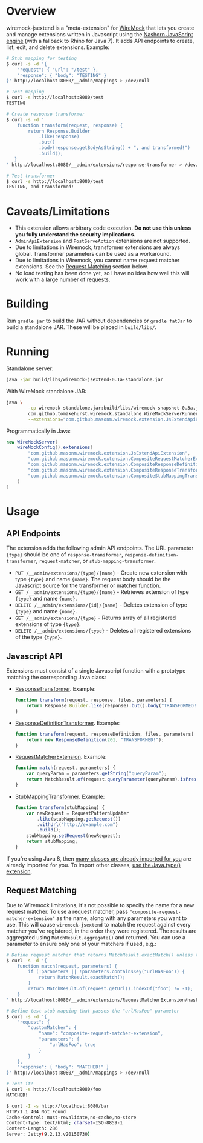 # Overview

wiremock-jsextend is a "meta-extension" for [WireMock](http://wiremock.org) that lets you create and manage extensions written in Javascript using the [Nashorn JavaScript engine](http://www.n-k.de/riding-the-nashorn/) (with a fallback to Rhino for Java 7). It adds API endpoints to create, list, edit, and delete extensions. Example:

```sh
# Stub mapping for testing
$ curl -s -d '{
    "request": { "url": "/test" },
    "response": { "body": "TESTING" }
}' http://localhost:8080/__admin/mappings > /dev/null

# Test mapping
$ curl -s http://localhost:8080/test
TESTING

# Create response transformer
$ curl -s -d '
    function transform(request, response) {
        return Response.Builder
            .like(response)
            .but()
            .body(response.getBodyAsString() + ", and transformed!")
            .build();
   }
' http://localhost:8080/__admin/extensions/response-transformer > /dev/null

# Test transformer
$ curl -s http://localhost:8080/test
TESTING, and transformed!
```

# Caveats/Limitations

* This extension allows arbitrary code execution. **Do not use this unless you fully understand the security implications.**
* `AdminApiExtension` and `PostServeAction` extensions are not supported.
* Due to limitations in Wiremock, transformer extensions are always global. Transformer parameters can be used as a workaround.
* Due to limitations in Wiremock, you cannot name request matcher extensions. See the [Request Matching](#request-matching) section below.
* No load testing has been done yet, so I have no idea how well this will work with a large number of requests.

# Building

Run `gradle jar` to build the JAR without dependencies or `gradle fatJar` to build a standalone JAR.
These will be placed in `build/libs/`.

# Running

Standalone server:
```sh
java -jar build/libs/wiremock-jsextend-0.1a-standalone.jar
```

With WireMock standalone JAR:
```sh
java \
        -cp wiremock-standalone.jar:build/libs/wiremock-snapshot-0.3a.jar \
        com.github.tomakehurst.wiremock.standalone.WireMockServerRunner \
        --extensions="com.github.masonm.wiremock.extension.JsExtendApiExtension,com.github.masonm.wiremock.extension.CompositeRequestMatcherExtension,com.github.masonm.wiremock.extension.CompositeResponseDefinitionTransformer,com.github.masonm.wiremock.extension.CompositeResponseTransformer,com.github.masonm.wiremock.extension.JsExtendStubMappingTransformerExtension"
```

Programmatically in Java:
```java
new WireMockServer(
    wireMockConfig().extensions(
        "com.github.masonm.wiremock.extension.JsExtendApiExtension",
        "com.github.masonm.wiremock.extension.CompositeRequestMatcherExtension",
        "com.github.masonm.wiremock.extension.CompositeResponseDefinitionTransformer",
        "com.github.masonm.wiremock.extension.CompositeResponseTransformer",
        "com.github.masonm.wiremock.extension.CompositeStubMappingTransformer"
    )
)
```

# Usage

## API Endpoints

The extension adds the following admin API endpoints. The URL parameter `{type}` should be one of `response-transformer`, `response-definition-transformer`, `request-matcher`, or `stub-mapping-transformer`.
* `PUT /__admin/extensions/{type}/{name}` - Create new extension with type `{type}` and name `{name}`. The request body should be the Javascript source for the transformer or matcher function.
* `GET /__admin/extensions/{type}/{name}` - Retrieves extension of type `{type}` and name `{name}`.
* `DELETE /__admin/extensions/{id}/{name}` - Deletes extension of type `{type}` and name `{name}`.
* `GET /__admin/extensions/{type}` - Returns array of all registered extensions of type `{type}`.
* `DELETE /__admin/extensions/{type}` - Deletes all registered extensions of the type `{type}`.

## Javascript API

Extensions must consist of a single Javascript function with a prototype matching the corresponding Java class:
* [ResponseTransformer](https://github.com/tomakehurst/wiremock/blob/7610d003720e1b39c994f95dcd36b3e3e48b9b9b/src/main/java/com/github/tomakehurst/wiremock/extension/ResponseTransformer.java#L25). Example:
    ```javascript
    function transform(request, response, files, parameters) {
        return Response.Builder.like(response).but().body("TRANSFORMED!").build();
    }
    ```
* [ResponseDefinitionTransformer](https://github.com/tomakehurst/wiremock/blob/7610d003720e1b39c994f95dcd36b3e3e48b9b9b/src/main/java/com/github/tomakehurst/wiremock/extension/ResponseTransformer.java#L25). Example:
    ```javascript
    function transform(request, responseDefinition, files, parameters) {
        return new ResponseDefinition(201, "TRANSFORMED!");
    }
    ```
* [RequestMatcherExtension](https://github.com/tomakehurst/wiremock/blob/7610d003720e1b39c994f95dcd36b3e3e48b9b9b/src/main/java/com/github/tomakehurst/wiremock/matching/RequestMatcherExtension.java#L32). Example:
    ```javascript
    function match(request, parameters) {
        var queryParam = parameters.getString("queryParam");
        return MatchResult.of(request.queryParameter(queryParam).isPresent());
    }
    ```
    
* [StubMappingTransformer](https://github.com/tomakehurst/wiremock/blob/7610d003720e1b39c994f95dcd36b3e3e48b9b9b/src/main/java/com/github/tomakehurst/wiremock/extension/StubMappingTransformer.java#L26). Example:
    ```javascript
    function transform(stubMapping) {
        var newRequest = RequestPatternUpdater
            .like(stubMapping.getRequest())
            .withUrl("http://example.com")
            .build();
        stubMapping.setRequest(newRequest);
        return stubMapping;
    }
    ```

If you're using Java 8, then [many classes are already imported for you](https://github.com/MasonM/wiremock-jsextend/blob/master/src/main/java/com/github/masonm/wiremock/model/JsExtensionFactory.java#L53) are already imported for you. To import other classes, [use the Java.type() extension](http://www.n-k.de/riding-the-nashorn/#_invoking_java_methods_from_javascript).

## Request Matching

Due to Wiremock limitations, it's not possible to specify the name for a new request matcher. To use a request matcher, pass `"composite-request-matcher-extension"` as the name, along with any parameters you want to use. This will cause `wiremock-jsextend` to match the request against every matcher you've registered, in the order they were registered. The results are  aggregated using `MatchResult.aggregate()` and returned. You can use a parameter to ensure only one of your matchers if used, e.g.:
```sh
# Define request matcher that returns MatchResult.exactMatch() unless the parameter "urlHasFoo" is present
$ curl -s -d '{
    function match(request, parameters) {
        if (!parameters || !parameters.containsKey("urlHasFoo")) {
            return MatchResult.exactMatch();
        }
        return MatchResult.of(request.getUrl().indexOf("foo") != -1);
    }
' http://localhost:8080/__admin/extensions/RequestMatcherExtension/hasFoo > /dev/null

# Define test stub mapping that passes the "urlHasFoo" parameter
$ curl -s -d '{
    "request": {
        "customMatcher": {
            "name": "composite-request-matcher-extension",
            "parameters": {
                "urlHasFoo": true
            }
        }
    },
    "response": { "body": "MATCHED!" }
}' http://localhost:8080/__admin/mappings > /dev/null

# Test it!
$ curl -s http://localhost:8080/foo
MATCHED!

$ curl -I -s http://localhost:8080/bar
HTTP/1.1 404 Not Found
Cache-Control: must-revalidate,no-cache,no-store
Content-Type: text/html; charset=ISO-8859-1
Content-Length: 286
Server: Jetty(9.2.13.v20150730)
```
